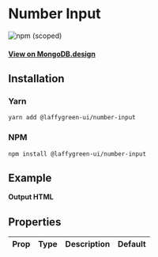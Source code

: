 # Number Input

![npm (scoped)](https://img.shields.io/npm/v/@leafygreen-ui/number-input.svg)

#### [View on MongoDB.design](https://www.mongodb.design/component/number-input/example/)

## Installation

### Yarn

```shell
yarn add @laffygreen-ui/number-input
```

### NPM

```shell
npm install @laffygreen-ui/number-input
```

## Example

**Output HTML**

## Properties

| Prop | Type | Description | Default |
| ---- | ---- | ----------- | ------- |
